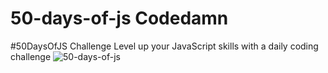 # 50-days-of-js Codedamn
#50DaysOfJS Challenge Level up your JavaScript skills with a daily coding challenge
![50-days-of-js](https://codedamn.com/assets/images/50daysofjs/50daysofJS-og.png)
